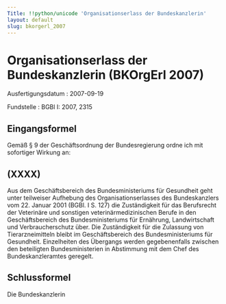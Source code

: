 ```yaml
---
Title: !!python/unicode 'Organisationserlass der Bundeskanzlerin'
layout: default
slug: bkorgerl_2007
---
```


# Organisationserlass der Bundeskanzlerin (BKOrgErl 2007)

Ausfertigungsdatum
:   2007-09-19

Fundstelle
:   BGBl I: 2007, 2315


## Eingangsformel

Gemäß § 9 der Geschäftsordnung der Bundesregierung ordne ich mit
sofortiger Wirkung an:


## (XXXX)

Aus dem Geschäftsbereich des Bundesministeriums für Gesundheit geht
unter teilweiser Aufhebung des Organisationserlasses des
Bundeskanzlers vom 22. Januar 2001 (BGBl. I S. 127) die Zuständigkeit
für das Berufsrecht der Veterinäre und sonstigen
veterinärmedizinischen Berufe in den Geschäftsbereich des
Bundesministeriums für Ernährung, Landwirtschaft und Verbraucherschutz
über.
Die Zuständigkeit für die Zulassung von Tierarzneimitteln bleibt im
Geschäftsbereich des Bundesministeriums für Gesundheit.
Einzelheiten des Übergangs werden gegebenenfalls zwischen den
beteiligten Bundesministerien in Abstimmung mit dem Chef des
Bundeskanzleramtes geregelt.


## Schlussformel

Die Bundeskanzlerin

